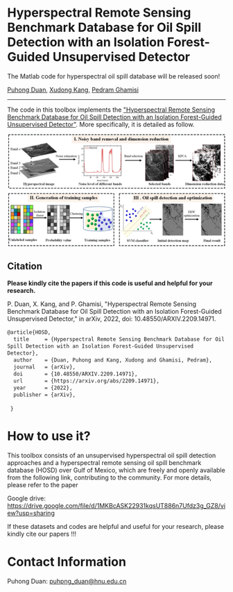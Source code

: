 # Hyperspectral Remote Sensing Benchmark Database for Oil Spill Detection with an Isolation Forest-Guided Unsupervised Detector
The Matlab code for hyperspectral oil spill database will be released soon!

[Puhong Duan](https://scholar.google.ch/citations?hl=en&user=IYUlx_8AAAAJ&view_op=list_works&sortby=pubdate), [Xudong Kang](https://scholar.google.ch/citations?user=5XOeLZYAAAAJ&hl=en), [Pedram Ghamisi](https://scholar.google.ch/citations?user=Gr9afd0AAAAJ&hl=en)

___________

The code in this toolbox implements the ["Hyperspectral Remote Sensing Benchmark Database for Oil Spill Detection with an Isolation Forest-Guided Unsupervised Detector"](https://arxiv.org/abs/2209.14971). More specifically, it is detailed as follow.

![alt text](./a.jpg)

Citation
---------------------

**Please kindly cite the papers if this code is useful and helpful for your research.**

P. Duan, X. Kang, and P. Ghamisi, "Hyperspectral Remote Sensing Benchmark Database for Oil Spill Detection with an Isolation Forest-Guided Unsupervised Detector," in arXiv, 2022, doi: 10.48550/ARXIV.2209.14971.

    @article{HOSD,
      title     = {Hyperspectral Remote Sensing Benchmark Database for Oil Spill Detection with an Isolation Forest-Guided Unsupervised Detector},
      author    = {Duan, Puhong and Kang, Xudong and Ghamisi, Pedram},
      journal   = {arXiv}, 
      doi       = {10.48550/ARXIV.2209.14971},
      url       = {https://arxiv.org/abs/2209.14971},
      year      = {2022},
      publisher = {arXiv},
      
     }

# How to use it?
This toolbox consists of an unsupervised hyperspectral oil spill detection approaches and a hyperspectral remote sensing oil spill benchmark database (HOSD) over Gulf of Mexico, which are freely and openly available from the following link, contributing to the community. For more details, please refer to the paper

Google drive: https://drive.google.com/file/d/1MKBcASK22931kqsUT886n7Ufdz3g_GZ8/view?usp=sharing

If these datasets and codes are helpful and useful for your research, please kindly cite our papers !!!

# Contact Information

Puhong Duan: puhpng_duan@hnu.edu.cn

